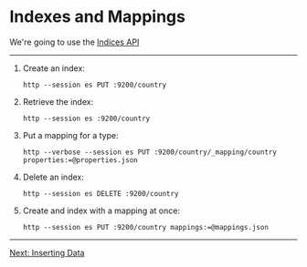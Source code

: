 # Indexes and Mappings

We're going to use the [Indices API](https://www.elastic.co/guide/en/elasticsearch/reference/5.6/indices.html)

----

 1. Create an index:

        http --session es PUT :9200/country

 2. Retrieve the index:

        http --session es :9200/country

 3. Put a mapping for a type:

        http --verbose --session es PUT :9200/country/_mapping/country properties:=@properties.json

 4. Delete an index:

        http --session es DELETE :9200/country

 5. Create and index with a mapping at once:

        http --session es PUT :9200/country mappings:=@mappings.json

----

[Next: Inserting Data](./INDEX.md)
